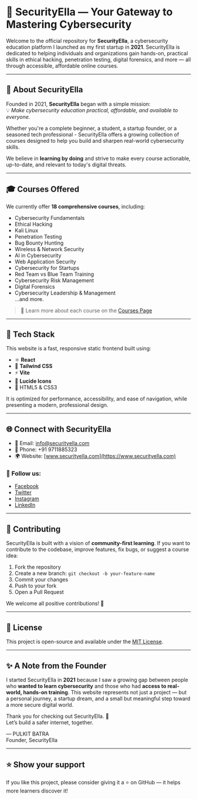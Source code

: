 # 🔐 SecurityElla — Your Gateway to Mastering Cybersecurity

Welcome to the official repository for **SecurityElla**, a cybersecurity education platform I launched as my first startup in **2021**. SecurityElla is dedicated to helping individuals and organizations gain hands-on, practical skills in ethical hacking, penetration testing, digital forensics, and more — all through accessible, affordable online courses.

---

## 🚀 About SecurityElla

Founded in 2021, **SecurityElla** began with a simple mission:  
💡 *Make cybersecurity education practical, affordable, and available to everyone.*

Whether you're a complete beginner, a student, a startup founder, or a seasoned tech professional - SecurityElla offers a growing collection of courses designed to help you build and sharpen real-world cybersecurity skills.

We believe in **learning by doing** and strive to make every course actionable, up-to-date, and relevant to today's digital threats.

---

## 🎓 Courses Offered

We currently offer **18 comprehensive courses**, including:

- Cybersecurity Fundamentals  
- Ethical Hacking  
- Kali Linux  
- Penetration Testing  
- Bug Bounty Hunting  
- Wireless & Network Security  
- AI in Cybersecurity  
- Web Application Security  
- Cybersecurity for Startups  
- Red Team vs Blue Team Training  
- Cybersecurity Risk Management  
- Digital Forensics  
- Cybersecurity Leadership & Management  
...and more.

> 🧠 Learn more about each course on the [Courses Page](https://securityella.com/courses)

---

## 🧰 Tech Stack

This website is a fast, responsive static frontend built using:

- ⚛️ **React**  
- 💨 **Tailwind CSS**  
- ⚡ **Vite**  
- 🧩 **Lucide Icons**  
- 📜 HTML5 & CSS3  

It is optimized for performance, accessibility, and ease of navigation, while presenting a modern, professional design.

---

## 🌐 Connect with SecurityElla

- 📧 Email: [info@securityella.com](mailto:info@securityella.com)  
- 📱 Phone: +91 9711885323  
- 🌍 Website: [www.securityella.com](https://www.securityella.com)

### 🔗 Follow us:
- [Facebook](https://facebook.com/securityella)  
- [Twitter](https://twitter.com/securityella)  
- [Instagram](https://instagram.com/securityella)  
- [LinkedIn](https://linkedin.com/company/securityella)  

---

## 🤝 Contributing

SecurityElla is built with a vision of **community-first learning**. If you want to contribute to the codebase, improve features, fix bugs, or suggest a course idea:

1. Fork the repository  
2. Create a new branch: `git checkout -b your-feature-name`  
3. Commit your changes  
4. Push to your fork  
5. Open a Pull Request  

We welcome all positive contributions! 💙

---

## 📜 License

This project is open-source and available under the [MIT License](LICENSE).

---

## ✨ A Note from the Founder

I started SecurityElla in **2021** because I saw a growing gap between people who **wanted to learn cybersecurity** and those who had **access to real-world, hands-on training**. This website represents not just a project — but a personal journey, a startup dream, and a small but meaningful step toward a more secure digital world.

Thank you for checking out SecurityElla. 🚀  
Let’s build a safer internet, together.

— PULKIT BATRA  
Founder, SecurityElla

---

## ⭐️ Show your support

If you like this project, please consider giving it a ⭐️ on GitHub — it helps more learners discover it!
